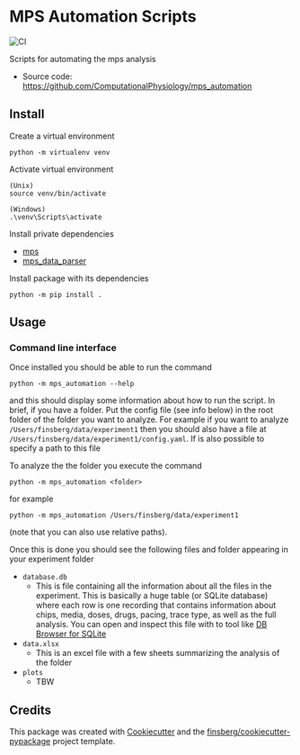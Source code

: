 # MPS Automation Scripts



![CI](https://github.com/ComputationalPhysiology/mps_automation/workflows/CI/badge.svg)



Scripts for automating the mps analysis


* Source code: https://github.com/ComputationalPhysiology/mps_automation

## Install

Create a virtual environment
```
python -m virtualenv venv
```
Activate virtual environment
```
(Unix)
source venv/bin/activate
```
```
(Windows)
.\venv\Scripts\activate
```

Install private dependencies

- [mps](https://github.com/finsberg/mps)
- [mps_data_parser](https://github.com/ComputationalPhysiology/mps_data_parser)

Install package with its dependencies
```
python -m pip install .
```

## Usage

### Command line interface
Once installed you should be able to run the command
```
python -m mps_automation --help
```
and this should display some information about how to run the script.
In brief, if you have a folder. Put the config file (see info below) in the root folder of the folder you want to analyze. For example if you want to analyze `/Users/finsberg/data/experiment1` then you should also have a file at `/Users/finsberg/data/experiment1/config.yaml`. If is also possible to specify a path to this file

To analyze the the folder you execute the command

```
python -m mps_automation <folder>
```
for example
```
python -m mps_automation /Users/finsberg/data/experiment1
```
(note that you can also use relative paths).

Once this is done you should see the following files and folder appearing in your experiment folder

- `database.db`
  - This is file containing all the information about all the files in the experiment. This is basically a huge table (or SQLite database) where each row is one recording that contains information about chips, media, doses, drugs, pacing, trace type, as well as the full analysis. You can open and inspect this file with to tool like [DB Browser for SQLite](https://sqlitebrowser.org)
- `data.xlsx`
  - This is an excel file with a few sheets summarizing the analysis of the folder
- `plots`
  - TBW


## Credits

This package was created with
[Cookiecutter](https://github.com/audreyr/cookiecutter) and the
[finsberg/cookiecutter-pypackage](https://github.com/finsberg/cookiecutter-pypackage)
project template.
